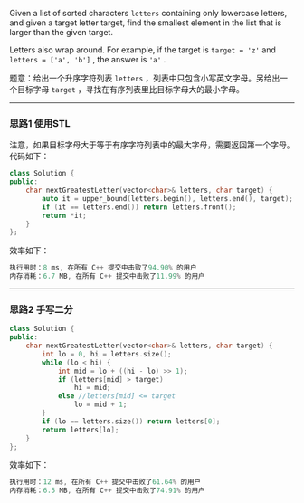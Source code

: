 Given a list of sorted characters `letters` containing only lowercase letters, and given a target letter target, find the smallest element in the list that is larger than the given target.

Letters also wrap around. For example, if the target is `target = 'z'` and `letters = ['a', 'b']` , the answer is `'a'` . 

题意：给出一个升序字符列表 `letters` ，列表中只包含小写英文字母。另给出一个目标字母 `target` ，寻找在有序列表里比目标字母大的最小字母。

---
### 思路1 使用STL
注意，如果目标字母大于等于有序字符列表中的最大字母，需要返回第一个字母。代码如下：
```cpp
class Solution {
public:
    char nextGreatestLetter(vector<char>& letters, char target) {
        auto it = upper_bound(letters.begin(), letters.end(), target);
        if (it == letters.end()) return letters.front();
        return *it;
    }
};
```
效率如下：
```cpp
执行用时：8 ms, 在所有 C++ 提交中击败了94.90% 的用户
内存消耗：6.7 MB, 在所有 C++ 提交中击败了11.99% 的用户
```
---
### 思路2 手写二分
```cpp
class Solution {
public:
    char nextGreatestLetter(vector<char>& letters, char target) {
        int lo = 0, hi = letters.size();
        while (lo < hi) {
            int mid = lo + ((hi - lo) >> 1);
            if (letters[mid] > target) 
                hi = mid;
            else //letters[mid] <= target
                lo = mid + 1;
        }
        if (lo == letters.size()) return letters[0];
        return letters[lo];
    }
};
```
效率如下：
```cpp
执行用时：12 ms, 在所有 C++ 提交中击败了61.64% 的用户
内存消耗：6.5 MB, 在所有 C++ 提交中击败了74.91% 的用户
```
